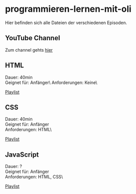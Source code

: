 # programmieren-lernen-mit-oli
Hier befinden sich alle Dateien der verschiedenen Episoden.

## YouTube Channel 

Zum channel gehts [hier](https://www.youtube.com/channel/UCECkwCFUUK3IUphrl_KG04w)

## HTML 

Dauer: 40min\
Geignet für: Anfänger\ 
Anforderungen: Keine\

[Playlist](https://www.youtube.com/watch?v=RT41ih6MXcQ&list=PLFSTTwVw-c1EUaZNNbSiH5KP_t3ERX9j7)

## CSS

Dauer: 40min\
Geignet für: Anfänger\
Anforderungen: HTML\

[Playlist](https://www.youtube.com/watch?v=cm1ZDfnbRjA&list=PLFSTTwVw-c1F5K0eBA0C55fYpJrE80LYi&index=1)

## JavaScript

Dauer: ?\
Geignet für: Anfänger\
Anforderungen: HTML, CSS\

[Playlist](https://youtube.com/playlist?list=PLFSTTwVw-c1GD-CNWVRHPy6L7OxpkjYxA)